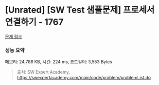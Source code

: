 # [Unrated] [SW Test 샘플문제] 프로세서 연결하기 - 1767 

[문제 링크](https://swexpertacademy.com/main/code/problem/problemDetail.do?contestProbId=AV4suNtaXFEDFAUf) 

### 성능 요약

메모리: 24,788 KB, 시간: 224 ms, 코드길이: 3,553 Bytes



> 출처: SW Expert Academy, https://swexpertacademy.com/main/code/problem/problemList.do